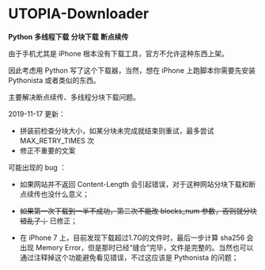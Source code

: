# UTOPIA-Downloader
**Python** **多线程下载** **分块下载** **断点续传**

由于手机尤其是 iPhone 根本没有下载工具，官方不允许这种东西上架。

因此考虑用 Python 写了这个下载器，当然，想在 iPhone 上跑脚本你需要先安装 Pythonista 或者类似的东西。

主要解决断点续传、多线程分块下载问题。

2019-11-17 更新：  
- 拼装前检查分块大小，如某分块未完成就结束则重试，最多尝试 MAX_RETRY_TIMES 次  
- 修正不重要的文案  


可能出现的 bug ：

* 如果网站并不返回 Content-Length 会引起错误，对于这种网站分块下载和断点续传也没什么意义；

* ~~如果第一次下载到一半不成功，第二次不能改 blocks_num 参数，否则就分块错乱了；~~ 已修正；

* 在 iPhone 7 上，目前发现下载超过1.7G的文件时，最后一步计算 sha256 会出现 Memory Error，但是那时已经“缝合”完毕，文件是完整的。当然也可以通过注释掉这个功能避免看见错误，不过这应该是 Pythonista 的问题；



